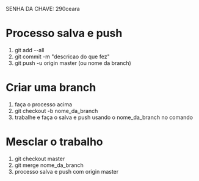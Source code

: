 SENHA DA CHAVE: 290ceara


# Processo salva e push

1. git add --all
2. git commit -m "descricao do que fez"
3. git push -u origin master (ou nome da branch)


# Criar uma branch

1. faça o processo acima
2. git checkout -b nome_da_branch
3. trabalhe e faça o salva e push usando o nome_da_branch no comando

# Mesclar o trabalho 

1. git checkout master
2. git merge nome_da_branch
3. processo salva e push com origin master
